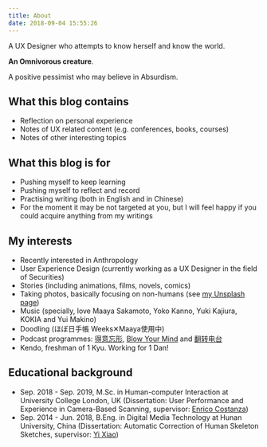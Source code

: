```yaml
---
title: About
date: 2018-09-04 15:55:26
---
```

A UX Designer who attempts to know herself and know the world.  

**An Omnivorous creature**.  

A positive pessimist who may believe in Absurdism.

## What this blog contains
- Reflection on personal experience
- Notes of UX related content (e.g. conferences, books, courses)
- Notes of other interesting topics

## What this blog is for
- Pushing myself to keep learning
- Pushing myself to reflect and record
- Practising writing (both in English and in Chinese)
- For the moment it may be not targeted at you, but I will feel happy if you could acquire anything from my writings

## My interests
 - Recently interested in Anthropology
 - User Experience Design (currently working as a UX Designer in the field of Securities)
 - Stories (including animations, films, novels, comics)
 - Taking photos, basically focusing on non-humans (see [my Unsplash page](https://unsplash.com/@sakamotomari))
 - Music (specially, love Maaya Sakamoto, Yoko Kanno, Yuki Kajiura, KOKIA and Yui Makino)
 - Doodling (ほぼ日手帳 Weeks✕Maaya使用中)
 - Podcast programmes: [得意忘形](https://podcasts.apple.com/cn/podcast/%E5%BE%97%E6%84%8F%E5%BF%98%E5%BD%A2%E6%92%AD%E5%AE%A2/id1200767928), [Blow Your Mind](https://podcasts.apple.com/cn/podcast/blow-your-mind/id731738426) and [翻转电台](https://podcasts.apple.com/cn/podcast/%E7%BF%BB%E8%BD%AC%E7%94%B5%E5%8F%B0flipradio/id1119089237)
 - Kendo, freshman of 1 Kyu. Working for 1 Dan!

## Educational background
 - Sep. 2018 - Sep. 2019, M.Sc.  in Human-computer Interaction at University College London, UK (Dissertation: User Performance and Experience in Camera-Based Scanning, supervisor: [Enrico Costanza](https://uclic.ucl.ac.uk/people/enrico-costanza))
 - Sep. 2014 - Jun. 2018, B.Eng.  in Digital Media Technology at Hunan University, China (Dissertation: Automatic Correction of Human Skeleton Sketches, supervisor: [Yi Xiao](http://csee.hnu.edu.cn/people/xiaoyi))